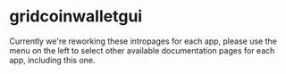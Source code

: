 # gridcoinwalletgui

Currently we're reworking these intropages for each app, please use the menu on the left to select other available documentation pages for each app, including this one.
